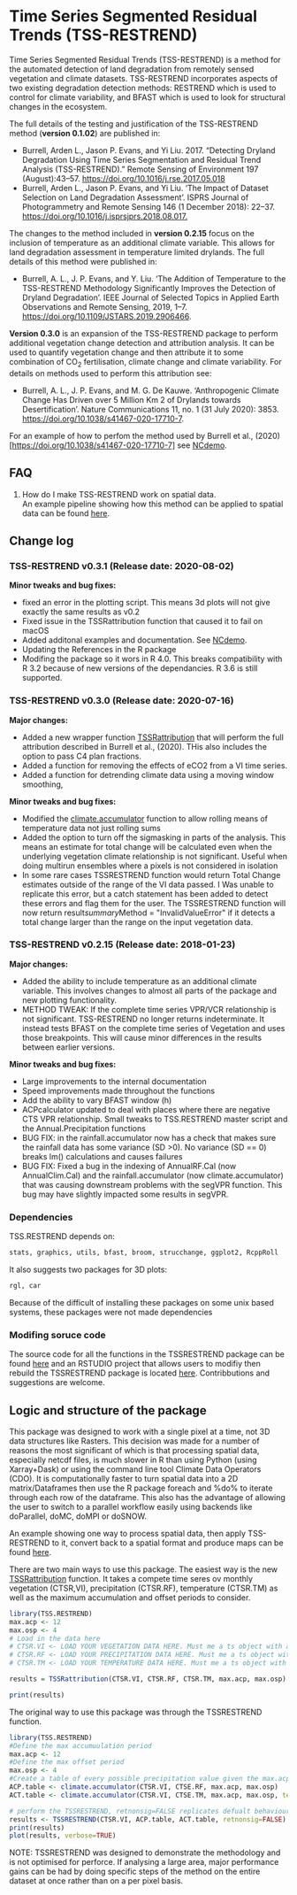 # **Time Series Segmented Residual Trends (TSS-RESTREND)**

Time Series Segmented Residual Trends (TSS-RESTREND) is a method for the automated detection of land degradation from remotely sensed vegetation and climate datasets. TSS-RESTREND incorporates aspects of two existing degradation detection methods: RESTREND which is used to control for climate variability, and BFAST which is used to look for structural changes in the ecosystem.  

The full details of the testing and justification of the TSS-RESTREND method (**version 0.1.02**) are published in:      
* Burrell, Arden L., Jason P. Evans, and Yi Liu. 2017. “Detecting Dryland Degradation Using Time Series Segmentation and Residual Trend Analysis (TSS-RESTREND).” Remote Sensing of Environment 197 (August):43–57. <https://doi.org/10.1016/j.rse.2017.05.018> 
* Burrell, Arden L., Jason P. Evans, and Yi Liu. ‘The Impact of Dataset Selection on Land Degradation Assessment’. ISPRS Journal of Photogrammetry and Remote Sensing 146 (1 December 2018): 22–37. <https://doi.org/10.1016/j.isprsjprs.2018.08.017.>

The changes to the method included in **version 0.2.15** focus on the inclusion of temperature as an additional climate variable. This allows for land degradation assessment in temperature limited drylands. The full details of this method were published in:
* Burrell, A. L., J. P. Evans, and Y. Liu. ‘The Addition of Temperature to the TSS-RESTREND Methodology Significantly Improves the Detection of Dryland Degradation’. IEEE Journal of Selected Topics in Applied Earth Observations and Remote Sensing, 2019, 1–7. https://doi.org/10.1109/JSTARS.2019.2906466.

**Version 0.3.0** is an expansion of the TSS-RESTREND package to perform additional vegetation change detection and attribution analysis.  It can be used to quantify vegetation change and then attribute it to some combination of CO<sub>2</sub> fertilisation, climate change and climate variability.  For details on methods used to perform this attribution see:
* Burrell, A. L., J. P. Evans, and M. G. De Kauwe. ‘Anthropogenic Climate Change Has Driven over 5 Million Km 2 of Drylands towards Desertification’. Nature Communications 11, no. 1 (31 July 2020): 3853. https://doi.org/10.1038/s41467-020-17710-7.


For an example of how to perfom the method used by Burrell et al., (2020)[https://doi.org/10.1038/s41467-020-17710-7] see [NCdemo](./NCdemo/).  


## FAQ
1. How do I make TSS-RESTREND work on spatial data.  
An example pipeline showing how this method can be applied to spatial data can be found [here](NCdemo).  

## **Change log**
### **TSS-RESTREND v0.3.1 (Release date: 2020-08-02)**
**Minor tweaks and bug fixes:**
* fixed an error in the plotting script. This means 3d plots will not give exactly the same results as v0.2
* Fixed issue in the TSSRattribution function that caused it to fail on macOS
* Added additonal examples and documentation. See [NCdemo](NCdemo).  
* Updating the References in the R package
* Modifing the package so it wors in R 4.0. This breaks compatibility with R 3.2 because of new versions of the dependancies.  R 3.6 is still supported. 


### **TSS-RESTREND v0.3.0 (Release date: 2020-07-16)**
**Major changes:**
* Added a new wrapper function [TSSRattribution](TSS.RESTREND/man/TSSRattribution.Rd) that will perform the full attribution described in Burrell et al., (2020).  THis also includes the option to pass C4 plan fractions.  
* Added a function for removing the effects of eCO2 from a VI time series.  
* Added a function for detrending climate data using a moving window smoothing,  

**Minor tweaks and bug fixes:**
* Modified the [climate.accumulator]( TSS.RESTREND/man/climate.accumulator.Rd) function to allow rolling means of temperature data not just rolling sums
* Added the option to turn off the sigmasking in parts of the analysis. This means an estimate for total change will be calculated even when the underlying vegetation climate relationship is not significant.  Useful when doing multirun ensembles where a pixels is not considered in isolation
* In some rare cases TSSRESTREND function would return Total Change estimates outside of the range of the VI data passed.  I Was unable to replicate this error, but a catch statement has been added to detect these errors and flag them for the user. The TSSRESTREND function will now return result$summary$Method = "InvalidValueError" if it detects a total change larger than the range on the input vegetation data.  


### **TSS-RESTREND v0.2.15 (Release date: 2018-01-23)**
**Major changes:**

* Added the ability to include temperature as an additional climate variable. This involves changes to almost all parts of the package and new plotting functionality.   
* METHOD TWEAK: If the complete time series VPR/VCR relationship is not significant. TSS-RESTREND no longer returns indeterminate. It instead tests BFAST on the complete time series of Vegetation and uses those breakpoints.  This will cause minor differences in the results between earlier versions.

**Minor tweaks and bug fixes:**
* Large improvements to the internal documentation 
* Speed improvements made throughout the functions  
* Add the ability to vary BFAST window (h) 
* ACPcalculator updated to deal with places where there are negative CTS VPR relationship. Small tweaks to TSS.RESTREND master script and the Annual.Precipitation functions
* BUG FIX: in the rainfall.accumulator now has a check that makes sure the rainfall data has some variance (SD >0). No variance (SD == 0) breaks lm() calculations and causes failures
* BUG FIX: Fixed a bug in the indexing of AnnualRF.Cal (now AnnualClim.Cal) and the rainfall.accumulator (now climate.accumulator) that was causing downstream problems with the segVPR function. This bug may have slightly impacted some results in segVPR.  



### Dependencies 
TSS.RESTREND depends on:
```R
stats, graphics, utils, bfast, broom, strucchange, ggplot2, RcppRoll
```
It also suggests two packages for 3D plots: 
```R
rgl, car
```
Because of the difficult of installing these packages on some unix based systems, these packages were not made dependencies

### Modifing soruce code 
The source code for all the functions in the TSSRESTREND package can be found [here](TSS>RESTREND/R/) and an RSTUDIO project that allows users to modifiy then rebuild the TSSRESTREND package is located [here](TSS>RESTREND/TSS.RESTREND.Rproj).  Contribbutions and suggestions are welcome.  


## Logic and structure of the package 
This package was designed to work with a single pixel at a time, not 3D data structures like Rasters. This decision was made for a number of reasons the most significant of which is that processing spatial data, especially netcdf files, is much slower in R than using Python (using Xarray+Dask) or using the command line tool Climate Data Operators (CDO). It is computationally faster to turn spatial data into a 2D matrix/Dataframes then use the R package foreach and %do% to iterate through each row of the dataframe.  This also has the advantage of allowing the user to switch to a parallel workflow easily using backends like doParallel, doMC, doMPI or doSNOW.  

An example showing one way to process spatial data, then apply TSS-RESTREND to it, convert back to a spatial format and produce maps can be found [here](NCdemo).  

There are two main ways to use this package. The easiest way is the new [TSSRattribution](TSS.RESTREND/man/TSSRattribution.Rd) function.  It takes a compete time seres ov monthly vegetation (CTSR,VI), precipitation (CTSR.RF), temperature (CTSR.TM) as well as the maximum accumulation and offset periods to consider.  

```R
library(TSS.RESTREND)
max.acp <- 12
max.osp <- 4
# Load in the data here 
# CTSR.VI <- LOAD YOUR VEGETATION DATA HERE. Must me a ts object with a monthly frequency
# CTSR.RF <- LOAD YOUR PRECIPITATION DATA HERE. Must me a ts object with a monthly frequency
# CTSR.TM <- LOAD YOUR TEMPERATURE DATA HERE. Must me a ts object with a monthly frequency

results = TSSRattribution(CTSR.VI, CTSR.RF, CTSR.TM, max.acp, max.osp)

print(results)
```

The original way to use this package was through the TSSRESTREND function. 
```R
library(TSS.RESTREND)
#Define the max accumuulation period
max.acp <- 12
#Define the max offset period
max.osp <- 4
#Create a table of every possible precipitation value given the max.acp and max.osp
ACP.table <- climate.accumulator(CTSR.VI, CTSE.RF, max.acp, max.osp)
ACT.table <- climate.accumulator(CTSR.VI, CTSE.TM, max.acp, max.osp, temperature=TRUE)

# perform the TSSRESTREND, retnonsig=FALSE replicates defualt behaviour is version<0.3.0
results <- TSSRESTREND(CTSR.VI, ACP.table, ACT.table, retnonsig=FALSE)
print(results)
plot(results, verbose=TRUE)
``` 

NOTE: TSSRESTREND was designed to demonstrate the methodology and is not optimised for perforce. If analysing a large area, major performance gains can be had by doing specific steps of the method on the entire dataset at once rather than on a per pixel basis.  
